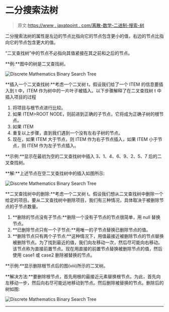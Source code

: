 # 二分搜索法树

> 原文:[https://www . javatpoint . com/离散-数学-二进制-搜索-树](https://www.javatpoint.com/discrete-mathematics-binary-search-trees)

二分搜索法树的属性是左边的节点比指向它的节点包含更小的值，右边的节点比指向它的节点包含更大的值。

“二叉查找树”中的节点不必指向其值紧接在其之前和之后的节点。

**例:**图中的树是二叉查找树。

![Discrete Mathematics Binary Search Tree](../Images/a30b6d5b5642f6e2f2326c47276f87c3.png)

**插入一个二叉查找树:**考虑一个二叉树 t，假设我们给了一个 ITEM 的信息要插入到 t 中，ITEM 作为树中的一片叶子被插入。以下步骤解释了在二叉查找树 t 中插入项目的过程

1.  将项目与根节点进行比较。
2.  如果 ITEM>ROOT NODE，则前进到正确的子节点，它将成为正确子树的根节点。
3.  如果 ITEM
4.  重复以上步骤，直到我们遇到一个没有左右子树的节点。
5.  现在，如果 ITEM 大于节点，则 ITEM 作为右子节点插入，如果 ITEM 小于节点，则 ITEM 作为左子节点插入。

**示例:**显示在最初为空的二叉查找树中插入 3、1、4、6、9、2、5、7 后的二叉查找树。

**解:**上述节点在空二叉查找树中的插入如图所示:

![Discrete Mathematics Binary Search Tree](../Images/74aca58504436824ce65f2af499119f6.png)

**二叉查找树中的删除:**考虑一个二叉树 t。假设我们想从二叉查找树中删除一个给定的项目。要从二叉查找树中删除项目，我们有三种情况，具体取决于被删除节点的子节点数量。

1.  **删除的节点没有子节点:**删除一个没有子节点的节点很简单，用 null 替换节点。
2.  **已删除节点只有一个子节点:**用唯一的子节点替换已删除节点的值。
3.  **删除节点只有两个子节点:**这种情况下，用值最接近被删除节点的节点替换被删除节点。为了找到最近的值，我们向左移动一次，然后尽可能向右移动。该节点称为直接前置节点。现在用直接的前置节点替换被删除节点的值，然后使用 case1 或 case2 删除被替换的节点。

**示例:**显示删除根节点后的图(viii)所示的二叉树。

**解决方法:**要删除根节点，首先用根的最接近元素替换根节点。为此，首先向左移动一步，然后向右尽可能远地移动到节点。然后删除被替换的节点。删除后的树如图:

![Discrete Mathematics Binary Search Tree](../Images/ea94aae9ae7b10404b4b900833d9a3fa.png)

* * *